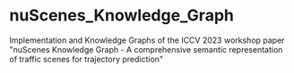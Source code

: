 # nuScenes_Knowledge_Graph
Implementation and Knowledge Graphs of the ICCV 2023 workshop paper "nuScenes Knowledge Graph - A comprehensive semantic representation of traffic scenes for trajectory prediction"
